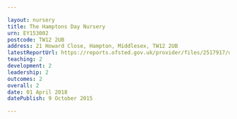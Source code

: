 ```yaml
---

layout: nursery
title: The Hamptons Day Nursery
urn: EY153002
postcode: TW12 2UB
address: 21 Howard Close, Hampton, Middlesex, TW12 2UB
latestReportUrl: https://reports.ofsted.gov.uk/provider/files/2517917/urn/EY153002.pdf
teaching: 2
development: 2
leadership: 2
outcomes: 2
overall: 2
date: 01 April 2018 
datePublish: 9 October 2015

---
```

